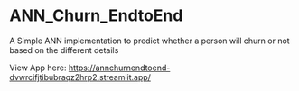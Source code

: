 # ANN_Churn_EndtoEnd
A Simple ANN implementation to predict whether a person will churn or not based on the different details

View App here: https://annchurnendtoend-dvwrcifjtibubraqz2hrp2.streamlit.app/
